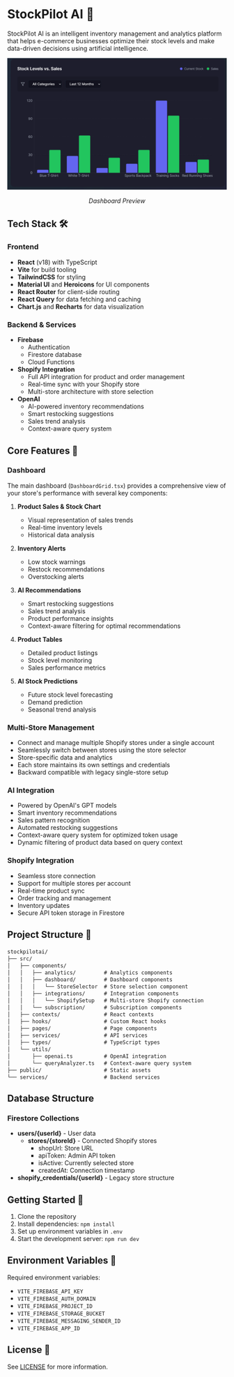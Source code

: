 # StockPilot AI 🚀

StockPilot AI is an intelligent inventory management and analytics platform that helps e-commerce businesses optimize their stock levels and make data-driven decisions using artificial intelligence.

![img.png](img.png)
<p align="center"><i>Dashboard Preview</i></p>

## Tech Stack 🛠️

### Frontend
- **React** (v18) with TypeScript
- **Vite** for build tooling
- **TailwindCSS** for styling
- **Material UI** and **Heroicons** for UI components
- **React Router** for client-side routing
- **React Query** for data fetching and caching
- **Chart.js** and **Recharts** for data visualization

### Backend & Services
- **Firebase**
  - Authentication
  - Firestore database
  - Cloud Functions
- **Shopify Integration**
  - Full API integration for product and order management
  - Real-time sync with your Shopify store
  - Multi-store architecture with store selection
- **OpenAI**
  - AI-powered inventory recommendations
  - Smart restocking suggestions
  - Sales trend analysis
  - Context-aware query system

## Core Features 🌟

### Dashboard
The main dashboard (`DashboardGrid.tsx`) provides a comprehensive view of your store's performance with several key components:

1. **Product Sales & Stock Chart**
   - Visual representation of sales trends
   - Real-time inventory levels
   - Historical data analysis

2. **Inventory Alerts**
   - Low stock warnings
   - Restock recommendations
   - Overstocking alerts

3. **AI Recommendations**
   - Smart restocking suggestions
   - Sales trend analysis
   - Product performance insights
   - Context-aware filtering for optimal recommendations

4. **Product Tables**
   - Detailed product listings
   - Stock level monitoring
   - Sales performance metrics

5. **AI Stock Predictions**
   - Future stock level forecasting
   - Demand prediction
   - Seasonal trend analysis

### Multi-Store Management
- Connect and manage multiple Shopify stores under a single account
- Seamlessly switch between stores using the store selector
- Store-specific data and analytics
- Each store maintains its own settings and credentials
- Backward compatible with legacy single-store setup

### AI Integration
- Powered by OpenAI's GPT models
- Smart inventory recommendations
- Sales pattern recognition
- Automated restocking suggestions
- Context-aware query system for optimized token usage
- Dynamic filtering of product data based on query context

### Shopify Integration
- Seamless store connection
- Support for multiple stores per account
- Real-time product sync
- Order tracking and management
- Inventory updates
- Secure API token storage in Firestore

## Project Structure 📁

```
stockpilotai/
├── src/
│   ├── components/
│   │   ├── analytics/         # Analytics components
│   │   ├── dashboard/         # Dashboard components
│   │   │   └── StoreSelector  # Store selection component
│   │   ├── integrations/      # Integration components
│   │   │   └── ShopifySetup   # Multi-store Shopify connection
│   │   └── subscription/      # Subscription components
│   ├── contexts/              # React contexts
│   ├── hooks/                 # Custom React hooks
│   ├── pages/                 # Page components
│   ├── services/              # API services
│   ├── types/                 # TypeScript types
│   └── utils/
│       ├── openai.ts          # OpenAI integration
│       └── queryAnalyzer.ts   # Context-aware query system
├── public/                    # Static assets
└── services/                  # Backend services
```

## Database Structure

### Firestore Collections
- **users/{userId}** - User data
  - **stores/{storeId}** - Connected Shopify stores
    - shopUrl: Store URL
    - apiToken: Admin API token
    - isActive: Currently selected store
    - createdAt: Connection timestamp
- **shopify_credentials/{userId}** - Legacy store structure

## Getting Started 🚀

1. Clone the repository
2. Install dependencies: `npm install`
3. Set up environment variables in `.env`
4. Start the development server: `npm run dev`

## Environment Variables 🔐

Required environment variables:
- `VITE_FIREBASE_API_KEY`
- `VITE_FIREBASE_AUTH_DOMAIN`
- `VITE_FIREBASE_PROJECT_ID`
- `VITE_FIREBASE_STORAGE_BUCKET`
- `VITE_FIREBASE_MESSAGING_SENDER_ID`
- `VITE_FIREBASE_APP_ID`


## License 📄

See [LICENSE](./LICENSE) for more information.
